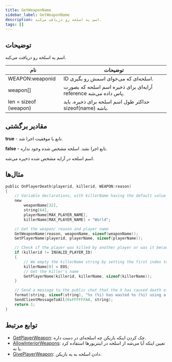 ```yaml
---
title: GetWeaponName
sidebar_label: GetWeaponName
description: اسم یه اسلحه رو دریافت می‌کنه.
tags: []
---
```


## توضیحات

اسم یه اسلحه رو دریافت می‌کنه.

| نام                   | توضیحات                                                                     |
| --------------------- | --------------------------------------------------------------------------- |
| WEAPON:weaponid       | ID اسلحه‌ای که می‌خوای اسمش رو بگیری.                                        |
| weapon[]              | آرایه‌ای برای ذخیره اسم اسلحه که بصورت reference پاس داده می‌شه.           |
| len = sizeof (weapon) | حداکثر طول اسم اسلحه برای ذخیره. باید sizeof(name) باشه.                     |

## مقادیر برگشتی

**true** - تابع با موفقیت اجرا شد.

**false** - تابع اجرا نشد. اسلحه مشخص شده وجود نداره.

اسم اسلحه در آرایه مشخص شده ذخیره می‌شه.

## مثال‌ها

```c
public OnPlayerDeath(playerid, killerid, WEAPON:reason)
{
    // Variable declarations, with killerName having the default value of "World".
    new
        weaponName[32],
        string[64],
        playerName[MAX_PLAYER_NAME],
        killerName[MAX_PLAYER_NAME] = "World";

    // Get the weapon/ reason and player name
    GetWeaponName(reason, weaponName, sizeof(weaponName));
    GetPlayerName(playerid, playerName, sizeof(playerName));

    // Check if the player was killed by another player or was it because of environment
    if (killerid != INVALID_PLAYER_ID)
    {
        // We empty the killerName string by setting the first index to EOS (End of String)
        killerName[0] = EOS;
        // Get the killer's name
        GetPlayerName(killerid, killerName, sizeof(killerName));
    }

    // Send a message to the public chat that the X has caused death of Y with Z as the reason
    format(string, sizeof(string), "%s (%i) has wasted %s (%i) using a %s.", killerName, killerid, playerName, playerid, weaponName);
    SendClientMessageToAll(0xFFFFFFAA, string);
    return 1;
}
```

## توابع مرتبط

- [GetPlayerWeapon](GetPlayerWeapon): چک کردن اینکه بازیکن چه اسلحه‌ای در دست داره.
- [AllowInteriorWeapons](AllowInteriorWeapons): تعیین اینکه آیا می‌شه از اسلحه در اینتریورها استفاده کرد یا نه.
- [GivePlayerWeapon](GivePlayerWeapon): دادن اسلحه به یه بازیکن.